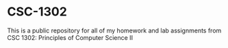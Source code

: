 # CSC-1302
This is a public repository for all of my homework and lab assignments from CSC 1302: Principles of Computer Science II
